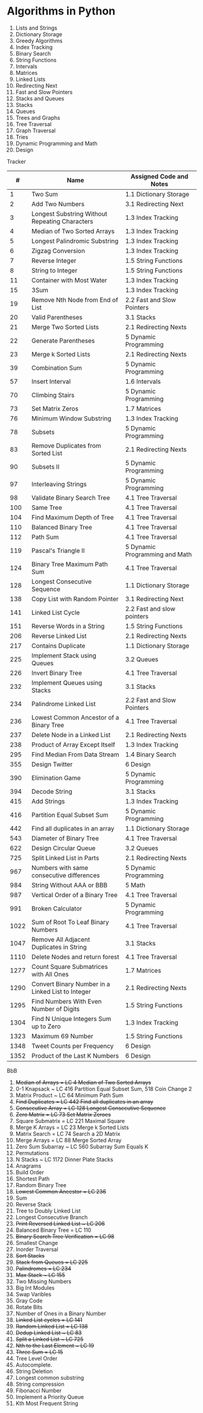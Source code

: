 # Algorithms in Python

1. Lists and Strings
  1. Dictionary Storage
  2. Greedy Algorithms
  3. Index Tracking
  4. Binary Search
  5. String Functions
  6. Intervals
  7. Matrices
2. Linked Lists
  1. Redirecting Next
  2. Fast and Slow Pointers
3. Stacks and Queues
  1. Stacks
  2. Queues
4. Trees and Graphs
  1. Tree Traversal
  3. Graph Traversal
  4. Tries
5. Dynamic Programming and Math
6. Design

Tracker

| # | Name | Assigned Code and Notes |
| - | ---- | ----------------------- |
| 1 | Two Sum | 1.1 Dictionary Storage |
| 2 | Add Two Numbers | 3.1 Redirecting Next |
| 3 | Longest Substring Without Repeating Characters | 1.3 Index Tracking |
| 4 | Median of Two Sorted Arrays | 1.3 Index Tracking |
| 5 | Longest Palindromic Substring | 1.3 Index Tracking |
| 6 | Zigzag Conversion | 1.3 Index Tracking |
| 7 | Reverse Integer | 1.5 String Functions |
| 8 | String to Integer | 1.5 String Functions |
| 11 | Container with Most Water | 1.3 Index Tracking |
| 15 | 3Sum | 1.3 Index Tracking |
| 19 | Remove Nth Node from End of List | 2.2 Fast and Slow Pointers |
| 20 | Valid Parentheses | 3.1 Stacks |
| 21 | Merge Two Sorted Lists | 2.1 Redirecting Nexts |
| 22 | Generate Parentheses | 5 Dynamic Programming |
| 23 | Merge k Sorted Lists | 2.1 Redirecting Nexts |
| 39 | Combination Sum | 5 Dynamic Programming |
| 57 | Insert Interval | 1.6 Intervals |
| 70 | Climbing Stairs | 5 Dynamic Programming |
| 73 | Set Matrix Zeros | 1.7 Matrices |
| 76 | Minimum Window Substring | 1.3 Index Tracking |
| 78 | Subsets | 5 Dynamic Programming |
| 83 | Remove Duplicates from Sorted List | 2.1 Redirecting Nexts |
| 90 | Subsets II | 5 Dynamic Programming |
| 97 | Interleaving Strings | 5 Dynamic Programming |
| 98 | Validate Binary Search Tree | 4.1 Tree Traversal |
| 100 | Same Tree | 4.1 Tree Traversal |
| 104 | Find Maximum Depth of Tree | 4.1 Tree Traversal |
| 110 | Balanced Binary Tree | 4.1 Tree Traversal |
| 112 | Path Sum | 4.1 Tree Traversal | 1.3 Index Tracking |
| 119 | Pascal's Triangle II | 5 Dynamic Programming and Math |
| 124 | Binary Tree Maximum Path Sum | 4.1 Tree Traversal |
| 128 | Longest Consecutive Sequence | 1.1 Dictionary Storage |
| 138 | Copy List with Random Pointer | 3.1 Redirecting Next |
| 141 | Linked List Cycle | 2.2 Fast and slow pointers |
| 151 | Reverse Words in a String | 1.5 String Functions |
| 206 | Reverse Linked List | 2.1 Redirecting Nexts |
| 217 | Contains Duplicate | 1.1 Dictionary Storage |
| 225 | Implement Stack using Queues | 3.2 Queues |
| 226 | Invert Binary Tree | 4.1 Tree Traversal |
| 232 | Implement Queues using Stacks | 3.1 Stacks |
| 234 | Palindrome Linked List | 2.2 Fast and Slow Pointers |
| 236 | Lowest Common Ancestor of a Binary Tree | 4.1 Tree Traversal |
| 237 | Delete Node in a Linked List | 2.1 Redirecting Nexts |
| 238 | Product of Array Except Itself | 1.3 Index Tracking |
| 295 | Find Median From Data Stream | 1.4 Binary Search |
| 355 | Design Twitter | 6 Design |
| 390 | Elimination Game | 5 Dynamic Programming |
| 394 | Decode String | 3.1 Stacks |
| 415 | Add Strings | 1.3 Index Tracking |
| 416 | Partition Equal Subset Sum | 5 Dynamic Programming |
| 442 | Find all duplicates in an array | 1.1 Dictionary Storage |
| 543 | Diameter of Binary Tree | 4.1 Tree Traversal |
| 622 | Design Circular Queue | 3.2 Queues |
| 725 | Split Linked List in Parts | 2.1 Redirecting Nexts |
| 967 | Numbers with same consecutive differences | 5 Dynamic Programming |
| 984 | String Without AAA or BBB | 5 Math |
| 987 | Vertical Order of a Binary Tree | 4.1 Tree Traversal |
| 991 | Broken Calculator | 5 Dynamic Programming |
| 1022 | Sum of Root To Leaf Binary Numbers | 4.1 Tree Traversal |
| 1047 | Remove All Adjacent Duplicates in String | 3.1 Stacks |
| 1110 | Delete Nodes and return forest | 4.1 Tree Traversal |
| 1277 | Count Square Submatrices with All Ones | 1.7 Matrices |
| 1290 | Convert Binary Number in a Linked List to Integer | 2.1 Redirecting Nexts |
| 1295 | Find Numbers With Even Number of Digits | 1.5 String Functions |
| 1304 | Find N Unique Integers Sum up to Zero | 1.3 Index Tracking |
| 1323 | Maximum 69 Number | 1.5 String Functions |
| 1348 | Tweet Counts per Frequency | 6 Design |
| 1352 | Product of the Last K Numbers | 6 Design |

BbB
1. ~~Median of Arrays = LC 4 Median of Two Sorted Arrays~~
2. 0-1 Knapsack ~ LC 416 Partition Equal Subset Sum, 518 Coin Change 2
3. Matrix Product ~ LC 64 Minimum Path Sum
4. ~~Find Duplicates = LC 442 Find all duplicates in an array~~
5. ~~Consecutive Array = LC 128 Longest Consecutive Sequence~~
6. ~~Zero Matrix = LC 73 Set Matrix Zeroes~~
7. Square Submatrix = LC 221 Maximal Square
8. Merge K Arrays = LC 23 Merge k Sorted Lists
9. Matrix Search = LC 74 Search a 2D Matrix
10. Merge Arrays = LC 88 Merge Sorted Array
11. Zero Sum Subarray ~ LC 560 Subarray Sum Equals K
12. Permutations
13. N Stacks ~ LC 1172 Dinner Plate Stacks
14. Anagrams
15. Build Order
16. Shortest Path
17. Random Binary Tree
18. ~~Lowest Common Ancestor = LC 236~~
19. Sum
20. Reverse Stack
21. Tree to Doubly Linked List
22. Longest Consecutive Branch
23. ~~Print Reversed Linked List ~ LC 206~~
24. Balanced Binary Tree = LC 110
25. ~~Binary Search Tree Verification = LC 98~~
26. Smallest Change
27. Inorder Traversal
28. ~~Sort Stacks~~
29. ~~Stack from Queues = LC 225~~
30. ~~Palindromes = LC 234~~
31. ~~Max Stack ~ LC 155~~
32. Two Missing Numbers
33. Big Int Modules
34. Swap Varibles
35. Gray Code
36. Rotate Bits
37. Number of Ones in a Binary Number
38. ~~Linked List cycles = LC 141~~
39. ~~Random Linked List = LC 138~~
40. ~~Dedup Linked List ~ LC 83~~
41. ~~Split a Linked List ~ LC 725~~
42. ~~Nth to the Last Element ~ LC 19~~
43. ~~Three Sum = LC 15~~
44. Tree Level Order
45. Autocomplete.
46. String Deletion
47. Longest common substring
48. String compression
49. Fibonacci Number
50. Implement a Priority Queue
51. Kth Most Frequent String
